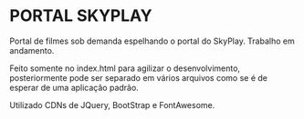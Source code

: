 # PORTAL SKYPLAY

Portal de filmes sob demanda espelhando o portal do SkyPlay. Trabalho em andamento.

Feito somente no index.html para agilizar o desenvolvimento, posteriormente pode ser separado em vários arquivos como se é de esperar de uma aplicação padrão.

Utilizado CDNs de JQuery, BootStrap e FontAwesome.

